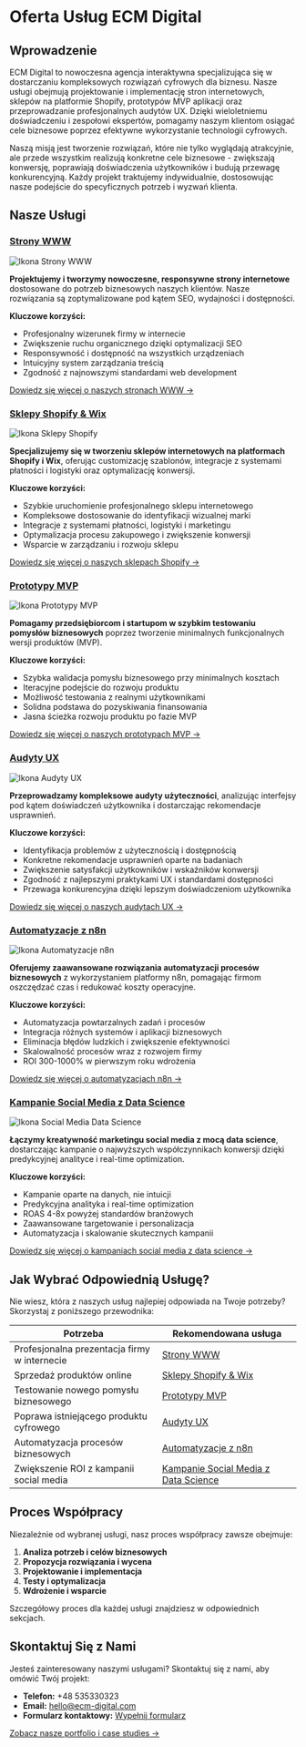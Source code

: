 # Oferta Usług ECM Digital

## Wprowadzenie

ECM Digital to nowoczesna agencja interaktywna specjalizująca się w dostarczaniu kompleksowych rozwiązań cyfrowych dla biznesu. Nasze usługi obejmują projektowanie i implementację stron internetowych, sklepów na platformie Shopify, prototypów MVP aplikacji oraz przeprowadzanie profesjonalnych audytów UX. Dzięki wieloletniemu doświadczeniu i zespołowi ekspertów, pomagamy naszym klientom osiągać cele biznesowe poprzez efektywne wykorzystanie technologii cyfrowych.

Naszą misją jest tworzenie rozwiązań, które nie tylko wyglądają atrakcyjnie, ale przede wszystkim realizują konkretne cele biznesowe - zwiększają konwersję, poprawiają doświadczenia użytkowników i budują przewagę konkurencyjną. Każdy projekt traktujemy indywidualnie, dostosowując nasze podejście do specyficznych potrzeb i wyzwań klienta.

## Nasze Usługi

### [Strony WWW](strony-www/README.md)

![Ikona Strony WWW](https://via.placeholder.com/150x100?text=Strony+WWW)

**Projektujemy i tworzymy nowoczesne, responsywne strony internetowe** dostosowane do potrzeb biznesowych naszych klientów. Nasze rozwiązania są zoptymalizowane pod kątem SEO, wydajności i dostępności.

**Kluczowe korzyści:**
- Profesjonalny wizerunek firmy w internecie
- Zwiększenie ruchu organicznego dzięki optymalizacji SEO
- Responsywność i dostępność na wszystkich urządzeniach
- Intuicyjny system zarządzania treścią
- Zgodność z najnowszymi standardami web development

[Dowiedz się więcej o naszych stronach WWW →](strony-www/README.md)

### [Sklepy Shopify & Wix](sklepy-shopify/README.md)

![Ikona Sklepy Shopify](https://via.placeholder.com/150x100?text=Sklepy+Shopify)

**Specjalizujemy się w tworzeniu sklepów internetowych na platformach Shopify i Wix**, oferując customizację szablonów, integracje z systemami płatności i logistyki oraz optymalizację konwersji.

**Kluczowe korzyści:**
- Szybkie uruchomienie profesjonalnego sklepu internetowego
- Kompleksowe dostosowanie do identyfikacji wizualnej marki
- Integracje z systemami płatności, logistyki i marketingu
- Optymalizacja procesu zakupowego i zwiększenie konwersji
- Wsparcie w zarządzaniu i rozwoju sklepu

[Dowiedz się więcej o naszych sklepach Shopify →](sklepy-shopify/README.md)

### [Prototypy MVP](prototypy-mvp/README.md)

![Ikona Prototypy MVP](https://via.placeholder.com/150x100?text=Prototypy+MVP)

**Pomagamy przedsiębiorcom i startupom w szybkim testowaniu pomysłów biznesowych** poprzez tworzenie minimalnych funkcjonalnych wersji produktów (MVP).

**Kluczowe korzyści:**
- Szybka walidacja pomysłu biznesowego przy minimalnych kosztach
- Iteracyjne podejście do rozwoju produktu
- Możliwość testowania z realnymi użytkownikami
- Solidna podstawa do pozyskiwania finansowania
- Jasna ścieżka rozwoju produktu po fazie MVP

[Dowiedz się więcej o naszych prototypach MVP →](prototypy-mvp/README.md)

### [Audyty UX](audyty-ux/README.md)

![Ikona Audyty UX](https://via.placeholder.com/150x100?text=Audyty+UX)

**Przeprowadzamy kompleksowe audyty użyteczności**, analizując interfejsy pod kątem doświadczeń użytkownika i dostarczając rekomendacje usprawnień.

**Kluczowe korzyści:**
- Identyfikacja problemów z użytecznością i dostępnością
- Konkretne rekomendacje usprawnień oparte na badaniach
- Zwiększenie satysfakcji użytkowników i wskaźników konwersji
- Zgodność z najlepszymi praktykami UX i standardami dostępności
- Przewaga konkurencyjna dzięki lepszym doświadczeniom użytkownika

[Dowiedz się więcej o naszych audytach UX →](audyty-ux/README.md)

### [Automatyzacje z n8n](automatyzacje-n8n/README.md)

![Ikona Automatyzacje n8n](https://via.placeholder.com/150x100?text=Automatyzacje+n8n)

**Oferujemy zaawansowane rozwiązania automatyzacji procesów biznesowych** z wykorzystaniem platformy n8n, pomagając firmom oszczędzać czas i redukować koszty operacyjne.

**Kluczowe korzyści:**
- Automatyzacja powtarzalnych zadań i procesów
- Integracja różnych systemów i aplikacji biznesowych
- Eliminacja błędów ludzkich i zwiększenie efektywności
- Skalowalność procesów wraz z rozwojem firmy
- ROI 300-1000% w pierwszym roku wdrożenia

[Dowiedz się więcej o automatyzacjach n8n →](automatyzacje-n8n/README.md)

### [Kampanie Social Media z Data Science](social-media-data-science/README.md)

![Ikona Social Media Data Science](https://via.placeholder.com/150x100?text=Social+Media+Data+Science)

**Łączymy kreatywność marketingu social media z mocą data science**, dostarczając kampanie o najwyższych współczynnikach konwersji dzięki predykcyjnej analityce i real-time optimization.

**Kluczowe korzyści:**
- Kampanie oparte na danych, nie intuicji
- Predykcyjna analityka i real-time optimization
- ROAS 4-8x powyżej standardów branżowych
- Zaawansowane targetowanie i personalizacja
- Automatyzacja i skalowanie skutecznych kampanii

[Dowiedz się więcej o kampaniach social media z data science →](social-media-data-science/README.md)

## Jak Wybrać Odpowiednią Usługę?

Nie wiesz, która z naszych usług najlepiej odpowiada na Twoje potrzeby? Skorzystaj z poniższego przewodnika:

| Potrzeba | Rekomendowana usługa |
|----------|----------------------|
| Profesjonalna prezentacja firmy w internecie | [Strony WWW](strony-www/README.md) |
| Sprzedaż produktów online | [Sklepy Shopify & Wix](sklepy-shopify/README.md) |
| Testowanie nowego pomysłu biznesowego | [Prototypy MVP](prototypy-mvp/README.md) |
| Poprawa istniejącego produktu cyfrowego | [Audyty UX](audyty-ux/README.md) |
| Automatyzacja procesów biznesowych | [Automatyzacje z n8n](automatyzacje-n8n/README.md) |
| Zwiększenie ROI z kampanii social media | [Kampanie Social Media z Data Science](social-media-data-science/README.md) |

## Proces Współpracy

Niezależnie od wybranej usługi, nasz proces współpracy zawsze obejmuje:

1. **Analiza potrzeb i celów biznesowych**
2. **Propozycja rozwiązania i wycena**
3. **Projektowanie i implementacja**
4. **Testy i optymalizacja**
5. **Wdrożenie i wsparcie**

Szczegółowy proces dla każdej usługi znajdziesz w odpowiednich sekcjach.

## Skontaktuj Się z Nami

Jesteś zainteresowany naszymi usługami? Skontaktuj się z nami, aby omówić Twój projekt:

- **Telefon:** +48 535330323
- **Email:** hello@ecm-digital.com
- **Formularz kontaktowy:** [Wypełnij formularz](../kontakt.md)

[Zobacz nasze portfolio i case studies →](../portfolio-case-studies/README.md)